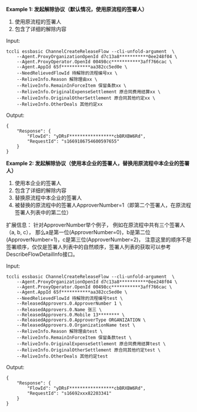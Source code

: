 **Example 1: 发起解除协议（默认情况，使用原流程的签署人）**

1. 使用原流程的签署人
2. 包含了详细的解除内容

Input: 

```
tccli essbasic ChannelCreateReleaseFlow --cli-unfold-argument  \
    --Agent.ProxyOrganizationOpenId d7c13a8***********0ee248f04 \
    --Agent.ProxyOperator.OpenId 00498cc***********3aff766cac \
    --Agent.AppId 65f***********aa382cc5ed0e \
    --NeedRelievedFlowId 待解除的流程编号xx \
    --ReliveInfo.Reason 解除理由xx \
    --ReliveInfo.RemainInForceItem 保留条款xx \
    --ReliveInfo.OriginalExpenseSettlement 原合同费用结算xx \
    --ReliveInfo.OriginalOtherSettlement 原合同其他约定xx \
    --ReliveInfo.OtherDeals 其他约定xx
```

Output: 
```
{
    "Response": {
        "FlowId": "yDRsF*****************cbBRXBW6Rd",
        "RequestId": "s1669186754600597655"
    }
}
```

**Example 2: 发起解除协议（使用本企业的签署人，替换用原流程中本企业的签署人）**

1. 使用本企业的签署人
2. 包含了详细的解除内容
3. 替换原流程中本企业的签署人
4. 被替换的原流程中的签署人ApproverNumber=1（即第二个签署人，在原流程签署人列表中的第二位）

扩展信息：
针对ApproverNumber举个例子，
例如在原流程中共有三个签署人（a, b, c），
那么a是第一位(ApproverNumber=0)，b是第二位(ApproverNumber=1)，c是第三位(ApproverNumber=2)，
注意这里的顺序不是签署顺序，仅仅是签署人列表中的自然顺序，签署人列表的获取可以参考DescribeFlowDetailInfo接口。

Input: 

```
tccli essbasic ChannelCreateReleaseFlow --cli-unfold-argument  \
    --Agent.ProxyOrganizationOpenId d7c13a8***********0ee248f04 \
    --Agent.ProxyOperator.OpenId 00498cc***********3aff766cac \
    --Agent.AppId 65f***********aa382cc5ed0e \
    --NeedRelievedFlowId 待解除的流程编号test \
    --ReleasedApprovers.0.ApproverNumber 1 \
    --ReleasedApprovers.0.Name 张三 \
    --ReleasedApprovers.0.Mobile 13******** \
    --ReleasedApprovers.0.ApproverType ORGANIZATION \
    --ReleasedApprovers.0.OrganizationName test \
    --ReliveInfo.Reason 解除理由test \
    --ReliveInfo.RemainInForceItem 保留条款test \
    --ReliveInfo.OriginalExpenseSettlement 原合同费用结算test \
    --ReliveInfo.OriginalOtherSettlement 原合同其他约定test \
    --ReliveInfo.OtherDeals 其他约定test
```

Output: 
```
{
    "Response": {
        "FlowId": "yDRsF*****************cbBRXBW6Rd",
        "RequestId": "s16692xxx82203341"
    }
}
```

